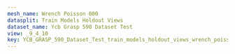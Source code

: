```yaml
---
mesh_name: Wrench Poisson 000
datasplit: Train Models Holdout Views
dataset_name: Ycb Grasp 590 Dataset Test
view: _9_4_10
key: YCB_GRASP_590_Dataset_Test_train_models_holdout_views_wrench_poisson_000__9_4_10
---
```

